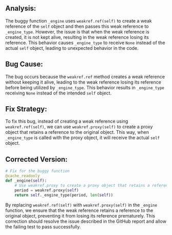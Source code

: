 ## Analysis:
The buggy function `_engine` uses `weakref.ref(self)` to create a weak reference of the `self` object and then passes this weak reference to `_engine_type`. However, the issue is that when the weak reference is created, it is not kept alive, resulting in the weak reference losing its reference. This behavior causes `_engine_type` to receive `None` instead of the actual `self` object, leading to unexpected behavior in the code.

## Bug Cause:
The bug occurs because the `weakref.ref` method creates a weak reference without keeping it alive, leading to the weak reference losing its reference before being utilized by `_engine_type`. This behavior results in `_engine_type` receiving `None` instead of the intended `self` object.

## Fix Strategy:
To fix this bug, instead of creating a weak reference using `weakref.ref(self)`, we can use `weakref.proxy(self)` to create a proxy object that retains a reference to the original object. This way, when `_engine_type` is called with the proxy object, it will receive the actual `self` object.

## Corrected Version:
```python
# Fix for the buggy function
@cache_readonly
def _engine(self):
    # Use weakref.proxy to create a proxy object that retains a reference
    period = weakref.proxy(self)
    return self._engine_type(period, len(self))
```

By replacing `weakref.ref(self)` with `weakref.proxy(self)` in the `_engine` function, we ensure that the weak reference retains a reference to the original object, preventing it from losing its reference prematurely. This correction should resolve the issue described in the GitHub report and allow the failing test to pass successfully.